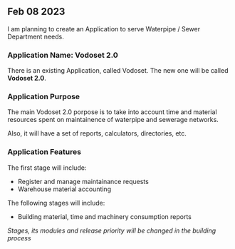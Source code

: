

## Feb 08 2023

I am planning to create an Application to serve Waterpipe / Sewer Department needs.

### Application Name: Vodoset 2.0

There is an existing Application, called Vodoset.
The new one will be called **Vodoset 2.0**.

### Application Purpose

The main Vodoset 2.0 porpose is to take into account time and material resources spent on maintainence of waterpipe and sewerage networks.

Also, it will have a set of reports, calculators, directories, etc.

### Application Features

The first stage will include:

* Register and manage maintainance requests
* Warehouse material accounting

The following stages will include:

* Building material, time and machinery consumption reports

*Stages, its modules and release priority will be changed in the building process*

